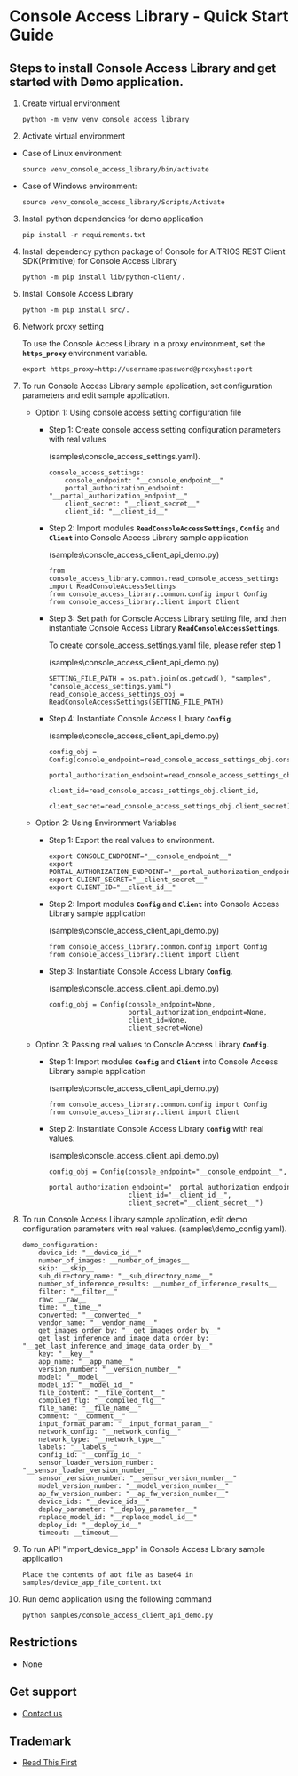 # **Console Access Library - Quick Start Guide**
## Steps to install Console Access Library and get started with Demo application.


1. Create virtual environment
    ```
    python -m venv venv_console_access_library
    ```

2. Activate virtual environment
- Case of Linux environment:
    ```
    source venv_console_access_library/bin/activate
    ```
- Case of Windows environment:
    ```
    source venv_console_access_library/Scripts/Activate
    ```

3. Install python dependencies for demo application
    ```
    pip install -r requirements.txt
    ```

4. Install dependency python package of Console for AITRIOS REST Client SDK(Primitive) for Console Access Library
    ```
    python -m pip install lib/python-client/.
    ```

5. Install Console Access Library
    ```
    python -m pip install src/.
    ```

6. Network proxy setting

    To use the Console Access Library in a proxy environment, set the **`https_proxy`** environment variable.
    ```
    export https_proxy=http://username:password@proxyhost:port
    ```

7. To run Console Access Library sample application, set configuration parameters and edit sample application.

    * Option 1: Using console access setting configuration file

        * Step 1: Create console access setting configuration parameters with real values

            (samples\console_access_settings.yaml).
            ```
            console_access_settings:
                console_endpoint: "__console_endpoint__"
                portal_authorization_endpoint: "__portal_authorization_endpoint__"
                client_secret: "__client_secret__"
                client_id: "__client_id__"
            ```

        * Step 2: Import modules **`ReadConsoleAccessSettings`**, **`Config`** and **`Client`** into Console Access Library sample application 

            (samples\console_access_client_api_demo.py)
            ```
            from console_access_library.common.read_console_access_settings import ReadConsoleAccessSettings
            from console_access_library.common.config import Config
            from console_access_library.client import Client
            ```

        * Step 3: Set path for Console Access Library setting file, and then instantiate Console Access Library **`ReadConsoleAccessSettings`**.

            To create console_access_settings.yaml file, please refer step 1

            (samples\console_access_client_api_demo.py)
            ```
            SETTING_FILE_PATH = os.path.join(os.getcwd(), "samples", "console_access_settings.yaml")
            read_console_access_settings_obj = ReadConsoleAccessSettings(SETTING_FILE_PATH)
            ```

        * Step 4: Instantiate Console Access Library **`Config`**.

            (samples\console_access_client_api_demo.py)
            ```
            config_obj = Config(console_endpoint=read_console_access_settings_obj.console_endpoint, 
                                portal_authorization_endpoint=read_console_access_settings_obj.portal_authorization_endpoint, 
                                client_id=read_console_access_settings_obj.client_id, 
                                client_secret=read_console_access_settings_obj.client_secret)
            ```

    * Option 2: Using Environment Variables

        * Step 1: Export the real values to environment.

            ```
            export CONSOLE_ENDPOINT="__console_endpoint__"
            export PORTAL_AUTHORIZATION_ENDPOINT="__portal_authorization_endpoint__"
            export CLIENT_SECRET="__client_secret__"
            export CLIENT_ID="__client_id__"
            ```

        * Step 2: Import modules **`Config`** and **`Client`** into Console Access Library sample application 

            (samples\console_access_client_api_demo.py)
            ```
            from console_access_library.common.config import Config
            from console_access_library.client import Client
            ```

        * Step 3: Instantiate Console Access Library **`Config`**.

            (samples\console_access_client_api_demo.py)
            ```
            config_obj = Config(console_endpoint=None, 
                                portal_authorization_endpoint=None, 
                                client_id=None, 
                                client_secret=None)
            ```

    * Option 3: Passing real values to Console Access Library **`Config`**.

        * Step 1: Import modules **`Config`** and **`Client`** into Console Access Library sample application 

            (samples\console_access_client_api_demo.py)
            ```
            from console_access_library.common.config import Config
            from console_access_library.client import Client
            ```

        * Step 2: Instantiate Console Access Library **`Config`** with real values.

            (samples\console_access_client_api_demo.py)
            ```
            config_obj = Config(console_endpoint="__console_endpoint__", 
                                portal_authorization_endpoint="__portal_authorization_endpoint__",
                                client_id="__client_id__", 
                                client_secret="__client_secret__")
            ```

8. To run Console Access Library sample application, edit demo configuration parameters with real values.
    (samples\demo_config.yaml).
    ```
    demo_configuration:
        device_id: "__device_id__"
        number_of_images: __number_of_images__
        skip: __skip__
        sub_directory_name: "__sub_directory_name__"
        number_of_inference_results: __number_of_inference_results__
        filter: "__filter__"
        raw: __raw__
        time: "__time__"
        converted: "__converted__"
        vendor_name: "__vendor_name__"
        get_images_order_by: "__get_images_order_by__"
        get_last_inference_and_image_data_order_by: "__get_last_inference_and_image_data_order_by__"
        key: "__key__"
        app_name: "__app_name__"
        version_number: "__version_number__"
        model: "__model__
        model_id: "__model_id__"
        file_content: "__file_content__"
        compiled_flg: "__compiled_flg__"
        file_name: "__file_name__"
        comment: "__comment__"
        input_format_param: "__input_format_param__"
        network_config: "__network_config__"
        network_type: "__network_type__"
        labels: "__labels__"
        config_id: "__config_id__"
        sensor_loader_version_number: "__sensor_loader_version_number__"
        sensor_version_number: "__sensor_version_number__"
        model_version_number: "__model_version_number__"
        ap_fw_version_number: "__ap_fw_version_number__"
        device_ids: "__device_ids__"
        deploy_parameter: "__deploy_parameter__"
        replace_model_id: "__replace_model_id__"
        deploy_id: "__deploy_id__"
        timeout: __timeout__
    ```

9. To run API "import_device_app" in Console Access Library sample application
    ```
    Place the contents of aot file as base64 in samples/device_app_file_content.txt
    ```

10. Run demo application using the following command
    ```
    python samples/console_access_client_api_demo.py
    ```

## Restrictions
- None

## Get support
- [Contact us](https://developer.aitrios.sony-semicon.com/contact-us/)

## Trademark
- [Read This First](https://developer.aitrios.sony-semicon.com/development-guides/documents/manuals/)

